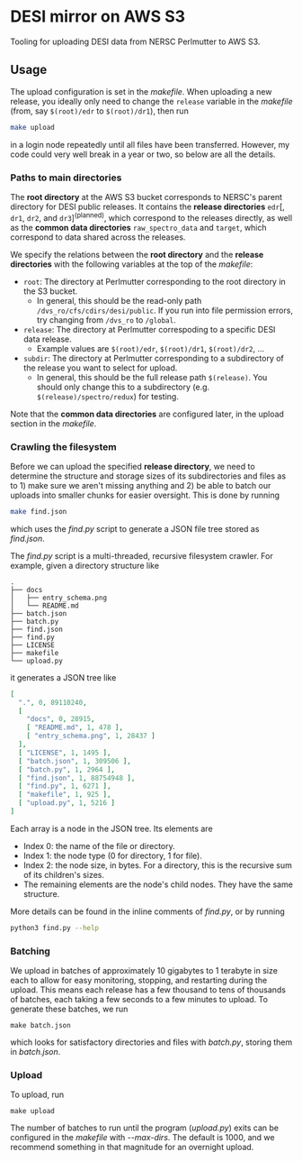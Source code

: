 # DESI mirror on AWS S3

Tooling for uploading DESI data from NERSC Perlmutter to AWS S3.

## Usage

The upload configuration is set in the *makefile*.
When uploading a new release, you ideally only need to change the `release` variable in the *makefile* (from, say `$(root)/edr` to `$(root)/dr1`),
then run
```bash
make upload
```
in a login node repeatedly until all files have been transferred.
However, my code could very well break in a year or two, so below are all the details.

### Paths to main directories

The **root directory** at the AWS S3 bucket corresponds to NERSC's parent directory for DESI public releases.
It contains the **release directories** `edr`\[, `dr1`, `dr2`, and `dr3`\]<sup>(planned)</sup>, which correspond to the releases directly,
as well as the **common data directories** `raw_spectro_data` and `target`, which correspond to data shared across the releases.

We specify the relations between the **root directory** and the **release directories** with the following variables at the top of the *makefile*:

* `root`: The directory at Perlmutter corresponding to the root directory in the S3 bucket.
  * In general, this should be the read-only path `/dvs_ro/cfs/cdirs/desi/public`. If you run into file permission errors, try changing from `/dvs_ro` to `/global`.
* `release`: The directory at Perlmutter correspoding to a specific DESI data release.
  * Example values are `$(root)/edr`, `$(root)/dr1`, `$(root)/dr2`, ...
* `subdir`: The directory at Perlmutter corresponding to a subdirectory of the release you want to select for upload.
  * In general, this should be the full release path `$(release)`. You should only change this to a subdirectory (e.g. `$(release)/spectro/redux`) for testing.

Note that the **common data directories** are configured later, in the upload section in the *makefile*.

### Crawling the filesystem

Before we can upload the specified **release directory**, 
we need to determine the structure and storage sizes of its subdirectories and files
as to 1) make sure we aren't missing anything and 2) be able to batch our uploads into smaller chunks for easier oversight.
This is done by running
```bash
make find.json
```
which uses the *find.py* script to generate a JSON file tree stored as *find.json*.

The *find.py* script is a multi-threaded, recursive filesystem crawler. For example, given a directory structure like
```
.
├── docs
│   ├── entry_schema.png
│   └── README.md
├── batch.json
├── batch.py
├── find.json
├── find.py
├── LICENSE
├── makefile
└── upload.py
```
it generates a JSON tree like
```json
[
  ".", 0, 89110240,
  [
    "docs", 0, 28915,
    [ "README.md", 1, 478 ],
    [ "entry_schema.png", 1, 28437 ]
  ],
  [ "LICENSE", 1, 1495 ],
  [ "batch.json", 1, 309506 ],
  [ "batch.py", 1, 2964 ],
  [ "find.json", 1, 88754948 ],
  [ "find.py", 1, 6271 ],
  [ "makefile", 1, 925 ],
  [ "upload.py", 1, 5216 ]
]
```
Each array is a node in the JSON tree. Its elements are
* Index 0: the name of the file or directory.
* Index 1: the node type (0 for directory, 1 for file).
* Index 2: the node size, in bytes. For a directory, this is the recursive sum of its children's sizes.
* The remaining elements are the node's child nodes. They have the same structure.

More details can be found in the inline comments of *find.py*, or by running
```bash
python3 find.py --help
```

### Batching

We upload in batches of approximately 10 gigabytes to 1 terabyte in size each to allow for easy monitoring, stopping, and restarting during the upload.
This means each release has a few thousand to tens of thousands of batches, each taking a few seconds to a few minutes to upload.
To generate these batches, we run
```
make batch.json
```
which looks for satisfactory directories and files with *batch.py*, storing them in *batch.json*.

### Upload

To upload, run
```
make upload
```
The number of batches to run until the program (*upload.py*) exits can be configured in the *makefile* with *--max-dirs*. 
The default is 1000, and we recommend something in that magnitude for an overnight upload.
